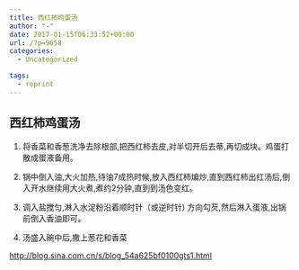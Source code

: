 ```yaml
---
title: 西红柿鸡蛋汤
author: "-"
date: 2017-01-15T06:33:52+00:00
url: /?p=9658
categories:
  - Uncategorized

tags:
  - reprint
---
```

## 西红柿鸡蛋汤
1) 将香菜和香葱洗净去除根部,把西红柿去皮,对半切开后去蒂,再切成块。鸡蛋打散成蛋液备用。

2) 锅中倒入油,大火加热,待油7成热时候,放入西红柿煸炒,直到西红柿出红汤后,倒入开水继续用大火煮,煮约2分钟,直到到汤色变红。

3) 调入盐搅匀,淋入水淀粉沿着顺时针（或逆时针) 方向勾芡,然后淋入蛋液,出锅前倒入香油即可。

4) 汤盛入碗中后,撒上葱花和香菜


http://blog.sina.com.cn/s/blog_54a625bf0100gts1.html
